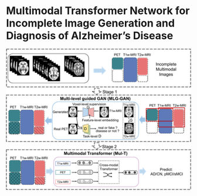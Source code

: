 
# Multimodal Transformer Network for Incomplete Image Generation and Diagnosis of Alzheimer’s Disease

<p align="center">
  <img src="https://github.com/xiaoxingxingkz/MLG-GAN/blob/main/img/overview.tif" width="700">
</p>
